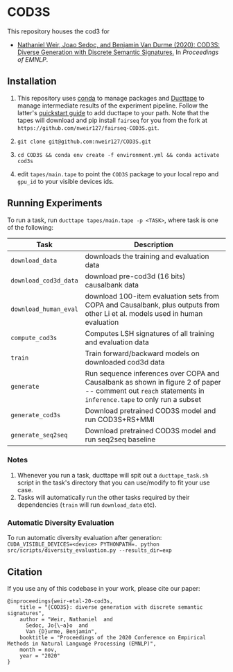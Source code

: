 # COD3S
This repository houses the cod3 for 
 - [Nathaniel Weir, Joao Sedoc, and Benjamin Van Durme (2020): 
   COD3S: Diverse Generation with Discrete Semantic Signatures.](https://arxiv.org/pdf/2010.02882.pdf) In _Proceedings of EMNLP_.
## Installation
1. This repository uses [conda](https://docs.conda.io/en/latest/miniconda.html) to manage packages and [Ducttape](https://github.com/jhclark/ducttape) to manage intermediate results 
of the experiment pipeline. Follow the latter's [quickstart guide](https://github.com/jhclark/ducttape#quick-start) to add ducttape to your path. Note that the tapes will download and pip install `fairseq` for you from the fork at `https://github.com/nweir127/fairseq-COD3S.git`. 

2. `git clone git@github.com:nweir127/COD3S.git`
3. `cd COD3S && conda env create -f environment.yml && conda activate cod3s`
4. edit `tapes/main.tape` to point the `COD3S` package to your local repo and `gpu_id` to your visible devices ids.


## Running Experiments
To run a task, run `ducttape tapes/main.tape -p <TASK>`, where task is one of the following:

| Task           | Description                                                      |
|----------------|------------------------------------------------------------------|
| `download_data`| downloads the training and evaluation data              |
| `download_cod3d_data` | download pre-cod3d (16 bits) causalbank data |
| `download_human_eval` | download 100-item evaluation sets from COPA and Causalbank, plus outputs from other Li et al. models used in human evaluation |
| `compute_cod3s`  | Computes LSH signatures of all training and evaluation data      |
| `train`   |    Train forward/backward models on downloaded cod3d data       |
| `generate` | Run sequence inferences over COPA and Causalbank as shown in figure 2 of paper -- comment out `reach` statements in `inference.tape` to only run a subset|
| `generate_cod3s` | Download pretrained COD3S model and run COD3S+RS+MMI | 
| `generate_seq2seq` | Download pretrained COD3S model and run seq2seq baseline | 

### Notes
1. Whenever you run a task, ducttape will spit out a `ducttape_task.sh` script in the task's directory that you can use/modify to fit your use case.
2. Tasks will automatically run the other tasks required by their dependencies (`train` will run `download_data` etc).
### Automatic Diversity Evaluation
To run automatic diversity evaluation after generation:
`CUDA_VISIBLE_DEVICES=<device> PYTHONPATH=. python src/scripts/diversity_evaluation.py --results_dir=exp`



## Citation

If you use any of this codebase in your work, please cite our paper:

```
@inproceedings{weir-etal-20-cod3s,
    title = "{COD3S}: diverse generation with discrete semantic signatures",
    author = "Weir, Nathaniel  and
      Sedoc, Jo{\~a}o  and
      Van {D}urme, Benjamin",
    booktitle = "Proceedings of the 2020 Conference on Empirical Methods in Natural Language Processing (EMNLP)",
    month = nov,
    year = "2020"
}
```

